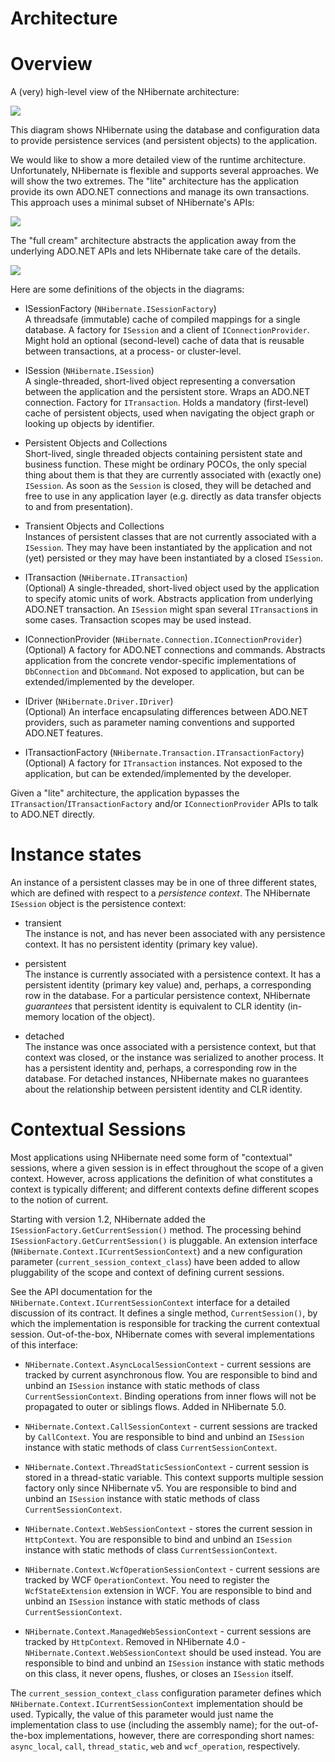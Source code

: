 # Architecture

# Overview

A (very) high-level view of the NHibernate architecture:

![](images/overview.png)

This diagram shows NHibernate using the database and configuration data
to provide persistence services (and persistent objects) to the
application.

We would like to show a more detailed view of the runtime architecture.
Unfortunately, NHibernate is flexible and supports several approaches.
We will show the two extremes. The "lite" architecture has the
application provide its own ADO.NET connections and manage its own
transactions. This approach uses a minimal subset of NHibernate's APIs:

![](images/lite.png)

The "full cream" architecture abstracts the application away from the
underlying ADO.NET APIs and lets NHibernate take care of the details.

![](images/fullcream.png)

Here are some definitions of the objects in the diagrams:

  - ISessionFactory (`NHibernate.ISessionFactory`)  
    A threadsafe (immutable) cache of compiled mappings for a single
    database. A factory for `ISession` and a client of
    `IConnectionProvider`. Might hold an optional (second-level) cache
    of data that is reusable between transactions, at a process- or
    cluster-level.

  - ISession (`NHibernate.ISession`)  
    A single-threaded, short-lived object representing a conversation
    between the application and the persistent store. Wraps an ADO.NET
    connection. Factory for `ITransaction`. Holds a mandatory
    (first-level) cache of persistent objects, used when navigating the
    object graph or looking up objects by identifier.

  - Persistent Objects and Collections  
    Short-lived, single threaded objects containing persistent state and
    business function. These might be ordinary POCOs, the only special
    thing about them is that they are currently associated with (exactly
    one) `ISession`. As soon as the `Session` is closed, they will be
    detached and free to use in any application layer (e.g. directly as
    data transfer objects to and from presentation).

  - Transient Objects and Collections  
    Instances of persistent classes that are not currently associated
    with a `ISession`. They may have been instantiated by the
    application and not (yet) persisted or they may have been
    instantiated by a closed `ISession`.

  - ITransaction (`NHibernate.ITransaction`)  
    (Optional) A single-threaded, short-lived object used by the
    application to specify atomic units of work. Abstracts application
    from underlying ADO.NET transaction. An `ISession` might span
    several `ITransaction`s in some cases. Transaction scopes may be
    used instead.

  - IConnectionProvider (`NHibernate.Connection.IConnectionProvider`)  
    (Optional) A factory for ADO.NET connections and commands. Abstracts
    application from the concrete vendor-specific implementations of
    `DbConnection` and `DbCommand`. Not exposed to application, but can
    be extended/implemented by the developer.

  - IDriver (`NHibernate.Driver.IDriver`)  
    (Optional) An interface encapsulating differences between ADO.NET
    providers, such as parameter naming conventions and supported
    ADO.NET features.

  - ITransactionFactory (`NHibernate.Transaction.ITransactionFactory`)  
    (Optional) A factory for `ITransaction` instances. Not exposed to
    the application, but can be extended/implemented by the developer.

Given a "lite" architecture, the application bypasses the
`ITransaction`/`ITransactionFactory` and/or `IConnectionProvider` APIs
to talk to ADO.NET directly.

# Instance states

An instance of a persistent classes may be in one of three different
states, which are defined with respect to a *persistence context*. The
NHibernate `ISession` object is the persistence context:

  - transient  
    The instance is not, and has never been associated with any
    persistence context. It has no persistent identity (primary key
    value).

  - persistent  
    The instance is currently associated with a persistence context. It
    has a persistent identity (primary key value) and, perhaps, a
    corresponding row in the database. For a particular persistence
    context, NHibernate *guarantees* that persistent identity is
    equivalent to CLR identity (in-memory location of the object).

  - detached  
    The instance was once associated with a persistence context, but
    that context was closed, or the instance was serialized to another
    process. It has a persistent identity and, perhaps, a corresponding
    row in the database. For detached instances, NHibernate makes no
    guarantees about the relationship between persistent identity and
    CLR identity.

# Contextual Sessions

Most applications using NHibernate need some form of "contextual"
sessions, where a given session is in effect throughout the scope of a
given context. However, across applications the definition of what
constitutes a context is typically different; and different contexts
define different scopes to the notion of current.

Starting with version 1.2, NHibernate added the
`ISessionFactory.GetCurrentSession()` method. The processing behind
`ISessionFactory.GetCurrentSession()` is pluggable. An extension
interface (`NHibernate.Context.ICurrentSessionContext`) and a new
configuration parameter (`current_session_context_class`) have been
added to allow pluggability of the scope and context of defining current
sessions.

See the API documentation for the
`NHibernate.Context.ICurrentSessionContext` interface for a detailed
discussion of its contract. It defines a single method,
`CurrentSession()`, by which the implementation is responsible for
tracking the current contextual session. Out-of-the-box, NHibernate
comes with several implementations of this interface:

  - `NHibernate.Context.AsyncLocalSessionContext` - current sessions are
    tracked by current asynchronous flow. You are responsible to bind
    and unbind an `ISession` instance with static methods of class
    `CurrentSessionContext`. Binding operations from inner flows will
    not be propagated to outer or siblings flows. Added in NHibernate
    5.0.

  - `NHibernate.Context.CallSessionContext` - current sessions are
    tracked by `CallContext`. You are responsible to bind and unbind an
    `ISession` instance with static methods of class
    `CurrentSessionContext`.

  - `NHibernate.Context.ThreadStaticSessionContext` - current session is
    stored in a thread-static variable. This context supports multiple
    session factory only since NHibernate v5. You are responsible to
    bind and unbind an `ISession` instance with static methods of class
    `CurrentSessionContext`.

  - `NHibernate.Context.WebSessionContext` - stores the current session
    in `HttpContext`. You are responsible to bind and unbind an
    `ISession` instance with static methods of class
    `CurrentSessionContext`.

  - `NHibernate.Context.WcfOperationSessionContext` - current sessions
    are tracked by WCF `OperationContext`. You need to register the
    `WcfStateExtension` extension in WCF. You are responsible to bind
    and unbind an `ISession` instance with static methods of class
    `CurrentSessionContext`.

  - `NHibernate.Context.ManagedWebSessionContext` - current sessions are
    tracked by `HttpContext`. Removed in NHibernate 4.0 -
    `NHibernate.Context.WebSessionContext` should be used instead. You
    are responsible to bind and unbind an `ISession` instance with
    static methods on this class, it never opens, flushes, or closes an
    `ISession` itself.

The `current_session_context_class` configuration parameter defines
which `NHibernate.Context.ICurrentSessionContext` implementation should
be used. Typically, the value of this parameter would just name the
implementation class to use (including the assembly name); for the
out-of-the-box implementations, however, there are corresponding short
names: `async_local`, `call`, `thread_static`, `web` and
`wcf_operation`, respectively.
